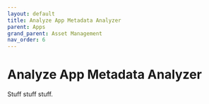 ```yaml
---
layout: default
title: Analyze App Metadata Analyzer
parent: Apps
grand_parent: Asset Management
nav_order: 6
---
```


# Analyze App Metadata Analyzer
Stuff stuff stuff.
